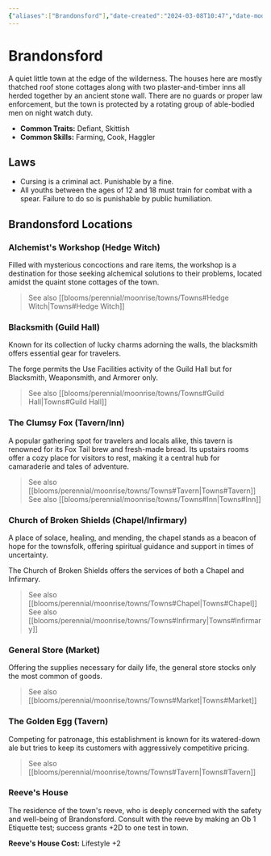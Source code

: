 ```yaml
---
{"aliases":["Brandonsford"],"date-created":"2024-03-08T10:47","date-modified":"2024-03-09T01:15","dg-publish":true,"tags":["moonrise"],"title":"Brandonsford","dg-path":"moonrise/towns/Brandonsford.md","permalink":"/moonrise/towns/brandonsford/","dgPassFrontmatter":true}
---
```



# Brandonsford

A quiet little town at the edge of the wilderness. The houses here are mostly thatched roof stone cottages along with two plaster-and-timber inns all herded together by an ancient stone wall. There are no guards or proper law enforcement, but the town is protected by a rotating group of able-bodied men on night watch duty.

- **Common Traits:** Defiant, Skittish
- **Common Skills:** Farming, Cook, Haggler

## Laws

- Cursing is a criminal act. Punishable by a fine.
- All youths between the ages of 12 and 18 must train for combat with a spear. Failure to do so is punishable by public humiliation.

## Brandonsford Locations

### Alchemist's Workshop (Hedge Witch)

Filled with mysterious concoctions and rare items, the workshop is a destination for those seeking alchemical solutions to their problems, located amidst the quaint stone cottages of the town.

> See also [[blooms/perennial/moonrise/towns/Towns#Hedge Witch\|Towns#Hedge Witch]]

### Blacksmith (Guild Hall)

Known for its collection of lucky charms adorning the walls, the blacksmith offers essential gear for travelers.

The forge permits the Use Facilities activity of the Guild Hall but for Blacksmith, Weaponsmith, and Armorer only.

> See also [[blooms/perennial/moonrise/towns/Towns#Guild Hall\|Towns#Guild Hall]]

### The Clumsy Fox (Tavern/Inn)

A popular gathering spot for travelers and locals alike, this tavern is renowned for its Fox Tail brew and fresh-made bread. Its upstairs rooms offer a cozy place for visitors to rest, making it a central hub for camaraderie and tales of adventure.

> See also [[blooms/perennial/moonrise/towns/Towns#Tavern\|Towns#Tavern]]
> See also [[blooms/perennial/moonrise/towns/Towns#Inn\|Towns#Inn]]

### Church of Broken Shields (Chapel/Infirmary)

A place of solace, healing, and mending, the chapel stands as a beacon of hope for the townsfolk, offering spiritual guidance and support in times of uncertainty.

The Church of Broken Shields offers the services of both a Chapel and Infirmary.

> See also [[blooms/perennial/moonrise/towns/Towns#Chapel\|Towns#Chapel]]
> See also [[blooms/perennial/moonrise/towns/Towns#Infirmary\|Towns#Infirmary]]

### General Store (Market)

Offering the supplies necessary for daily life, the general store stocks only the most common of goods.

> See also [[blooms/perennial/moonrise/towns/Towns#Market\|Towns#Market]]

### The Golden Egg (Tavern)

Competing for patronage, this establishment is known for its watered-down ale but tries to keep its customers with aggressively competitive pricing.

> See also [[blooms/perennial/moonrise/towns/Towns#Tavern\|Towns#Tavern]]

### Reeve's House

The residence of the town's reeve, who is deeply concerned with the safety and well-being of Brandonsford. Consult with the reeve by making an Ob 1 Etiquette test; success grants +2D to one test in town.

**Reeve's House Cost:** Lifestyle +2
